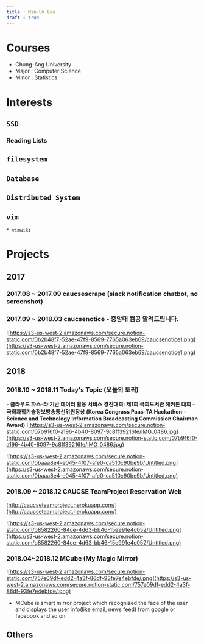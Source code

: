 ```yaml
---
title : Min-Uk.Lee
draft : true
---
```

# Courses
 * Chung-Ang University
 * Major : Computer Science
 * Minor : Statistics
# Interests
## `SSD`
  ### Reading Lists
  ## `filesystem`
  ## `Database`
  ## `Distributed System`
  ## `vim`
    * vimwiki
# Projects
## 2017
### 2017.08 ~ 2017.09 caucsescrape (slack notification chatbot, no screenshot)
### 2017.09 ~ 2018.03 caucsenotice - 중앙대 컴공 알려드립니다.
![https://s3-us-west-2.amazonaws.com/secure.notion-static.com/0b2b48f7-52ae-47f9-8569-7765a063eb69/caucsenotice1.png](https://s3-us-west-2.amazonaws.com/secure.notion-static.com/0b2b48f7-52ae-47f9-8569-7765a063eb69/caucsenotice1.png)
## 2018
### 2018.10 ~ 2018.11 Today's Topic (오늘의 토픽)
**- 클라우드 파스-타 기반 데이터 활용 서비스 경진대회: 제1회 국회도서관 해커톤 대회 - 국회과학기술정보방송통신위원장상 (Korea Congrass Paas-TA Hackathon - Science and Technology Information Broadcasting Commission Chairman Award)**
![https://s3-us-west-2.amazonaws.com/secure.notion-static.com/07b916f0-a196-4b40-8097-9c8ff39216fe/IMG_0486.jpg](https://s3-us-west-2.amazonaws.com/secure.notion-static.com/07b916f0-a196-4b40-8097-9c8ff39216fe/IMG_0486.jpg)

![https://s3-us-west-2.amazonaws.com/secure.notion-static.com/0baaa8e4-e045-4f07-afe0-ca510c90be9b/Untitled.png](https://s3-us-west-2.amazonaws.com/secure.notion-static.com/0baaa8e4-e045-4f07-afe0-ca510c90be9b/Untitled.png)

### 2018.09 ~ 2018.12 CAUCSE TeamProject Reservation Web
[http://caucseteamproject.herokuapp.com/](http://caucseteamproject.herokuapp.com/)

![https://s3-us-west-2.amazonaws.com/secure.notion-static.com/b8582260-84ce-4d63-bb46-15e991e4c052/Untitled.png](https://s3-us-west-2.amazonaws.com/secure.notion-static.com/b8582260-84ce-4d63-bb46-15e991e4c052/Untitled.png)

### 2018.04~2018.12 MCube (My Magic Mirror)
![https://s3-us-west-2.amazonaws.com/secure.notion-static.com/757e09df-edd2-4a3f-86df-93fe7e4ebfde/.png](https://s3-us-west-2.amazonaws.com/secure.notion-static.com/757e09df-edd2-4a3f-86df-93fe7e4ebfde/.png)

- MCube is smart mirror project which recognized the face of the user and displays the user info(like email, news feed) from google or facebook and so on.


## Others
